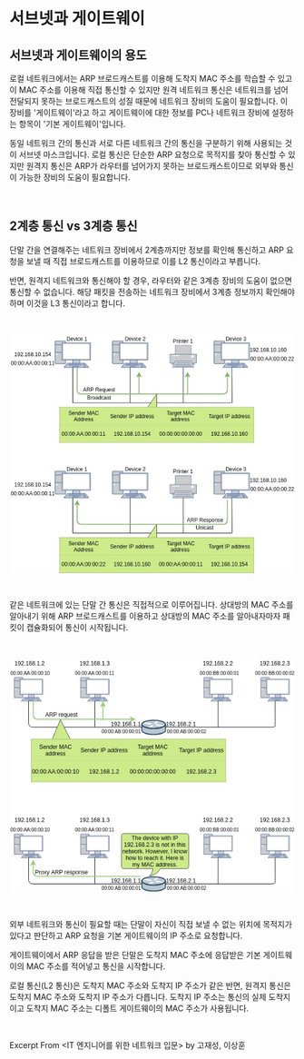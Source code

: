 # 서브넷과 게이트웨이

## 서브넷과 게이트웨이의 용도

로컬 네트워크에서는 ARP 브로드캐스트를 이용해 도착지 MAC 주소를 학습할 수 있고 이 MAC 주소를 이용해 직접 통신할 수 있지만 원격 네트워크 통신은 네트워크를 넘어 전달되지 못하는 브로드캐스트의 성질 때문에 네트워크 장비의 도움이 필요합니다. 이 장비를 '게이트웨이'라고 하고 게이트웨이에 대한 정보를 PC나 네트워크 장비에 설정하는 항목이 '기본 게이트웨이'입니다.

동일 네트워크 간의 통신과 서로 다른 네트워크 간의 통신을 구분하기 위해 사용되는 것이 서브넷 마스크입니다. 로컬 통신은 단순한 ARP 요청으로 목적지를 찾아 통신할 수 있지만 원격지 통신은 ARP가 라우터를 넘어가지 못하는 브로드캐스트이므로 외부와 통신이 가능한 장비의 도움이 필요합니다.

&nbsp;

## 2계층 통신 vs 3계층 통신

단말 간을 연결해주는 네트워크 장비에서 2계층까지만 정보를 확인해 통신하고 ARP 요청을 보낼 때 직접 브로드캐스트를 이용하므로 이를 L2 통신이라고 부릅니다. 

반면, 원격지 네트워크와 통신해야 할 경우, 라우터와 같은 3계층 장비의 도움이 없으면 통신할 수 없습니다. 해당 패킷을 전송하는 네트워크 장비에서 3계층 정보까지 확인해야 하며 이것을 L3 통신이라고 합니다.

&nbsp;

<img src="../images/layer1-arp.png" alt="arp-layer1" width="500" style="margin-left: auto; margin-right: auto; display: block;"/>

&nbsp;

같은 네트워크에 있는 단말 간 통신은 직접적으로 이루어집니다. 상대방의 MAC 주소를 알아내기 위해 ARP 브로드캐스트를 이용하고 상대방의 MAC 주소를 알아내자마자 패킷이 캡슐화되어 통신이 시작됩니다.

&nbsp;

<img src="../images/layer3-arp.png" alt="arp-layer3" width="500" style="margin-left: auto; margin-right: auto; display: block;"/>

&nbsp;

외부 네트워크와 통신이 필요할 때는 단말이 자신이 직접 보낼 수 없는 위치에 목적지가 있다고 판단하고 ARP 요청을 기본 게이트웨이의 IP 주소로 요청합니다. 

게이트웨이에서 ARP 응답을 받은 단말은 도착지 MAC 주소에 응답받은 기본 게이트웨이의 MAC 주소를 적어넣고 통신을 시작합니다.

로컬 통신(L2 통신)은 도착지 MAC 주소와 도착지 IP 주소가 같은 반면, 원격지 통신은 도착지 MAC 주소와 도착지 IP 주소가 다릅니다. 도착지 IP 주소는 통신의 실제 도착지이고 도착지 MAC 주소는 디폴트 게이트웨이의 MAC 주소가 사용됩니다.

&nbsp;

Excerpt From <IT 엔지니어를 위한 네트워크 입문> by 고재성, 이상훈